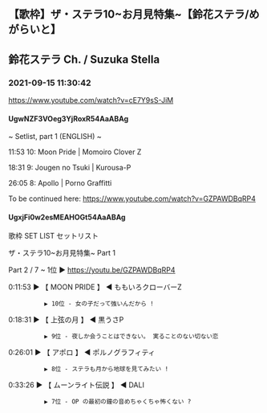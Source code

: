 ## 【歌枠】ザ・ステラ10~お月見特集~【鈴花ステラ/めがらいと】
## 鈴花ステラ Ch. / Suzuka Stella
### 2021-09-15 11:30:42
https://www.youtube.com/watch?v=cE7Y9sS-JiM
#### UgwNZF3VOeg3YjRoxR54AaABAg
~ Setlist, part 1 (ENGLISH) ~



11:53	10: Moon Pride | Momoiro Clover Z

18:31	9: Jougen no Tsuki | Kurousa-P

26:05	8: Apollo | Porno Graffitti



To be continued here: https://www.youtube.com/watch?v=GZPAWDBqRP4

#### UgxjFi0w2esMEAHOGt54AaABAg
歌枠  SET LIST セットリスト 

ザ・ステラ10~お月見特集~ Part 1

Part 2 / 7 ~ 1位 ▶ https://youtu.be/GZPAWDBqRP4



0:11:53 ▶ 【 MOON PRIDE 】 ◀ ももいろクローバーZ

              ▶ 10位 - 女の子だって強いんだから !



0:18:31 ▶ 【 上弦の月 】 ◀ 黒うさP

              ▶ 9位 - 夜しか会うことはできない。 実ることのない切ない恋



0:26:01 ▶ 【 アポロ 】 ◀ ポルノグラフィティ

              ▶ 8位 - ステラも月から地球を見てみたい !



0:33:26 ▶ 【 ムーンライト伝説 】 ◀ DALI

              ▶ 7位 - OP の最初の鐘の音めちゃくちゃ怖くない ?

